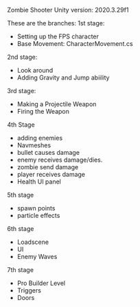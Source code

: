 Zombie Shooter 
Unity version: 2020.3.29f1

These are the branches:
1st stage:
- Setting up the FPS character
- Base Movement: CharacterMovement.cs

2nd stage:
- Look around
- Adding Gravity and Jump abiility

3rd stage:
- Making a Projectile Weapon
- Firing the Weapon

4th Stage
- adding enemies
- Navmeshes
- bullet causes damage
- enemy receives damage/dies.
- zombie send damage
- player receives damage
- Health UI panel

5th stage
- spawn points
- particle effects

6th stage
- Loadscene
- UI
- Enemy Waves

7th stage
- Pro Builder Level
- Triggers
- Doors